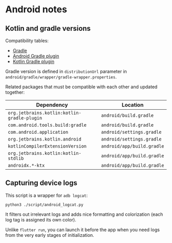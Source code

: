# Android notes

## Kotlin and gradle versions

Compatibility tables:

* [Gradle](https://docs.gradle.org/current/userguide/compatibility.html)
* [Android Gradle plugin](https://developer.android.com/build/releases/gradle-plugin)
* [Kotlin Gradle plugin](https://kotlinlang.org/docs/gradle-configure-project.html)

Gradle version is defined in `distributionUrl` parameter in `android/gradle/wrapper/gradle-wrapper.properties`.

Related packages that must be compatible with each other and updated together:

| Dependency                                  | Location                   |
|---------------------------------------------|----------------------------|
| `org.jetbrains.kotlin:kotlin-gradle-plugin` | `android/build.gradle`     |
| `com.android.tools.build:gradle`            | `android/build.gradle`     |
| `com.android.application`                   | `android/settings.gradle`  |
| `org.jetbrains.kotlin.android`              | `android/settings.gradle`  |
| `kotlinCompilerExtensionVersion`            | `android/app/build.gradle` |
| `org.jetbrains.kotlin:kotlin-stdlib`        | `android/app/build.gradle` |
| `androidx.*-ktx`                            | `android/app/build.gradle` |

## Capturing device logs

This script is a wrapper for `adb logcat`:

```
python3 ./script/android_logcat.py
```

It filters out irrelevant logs and adds nice formatting and colorization (each log tag is assigned its own color).

Unlike `flutter run`, you can launch it before the app when you need logs from the very early stages of initialization.
